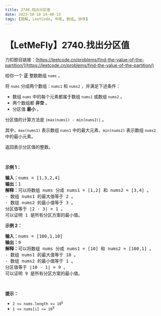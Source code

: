 ```yaml
---
title: 2740.找出分区值
date: 2023-10-10 14-40-13
tags: [题解, LeetCode, 中等, 数组, 排序]
---
```


# 【LetMeFly】2740.找出分区值

力扣题目链接：[https://leetcode.cn/problems/find-the-value-of-the-partition/](https://leetcode.cn/problems/find-the-value-of-the-partition/)

<p>给你一个 <strong>正</strong> 整数数组 <code>nums</code> 。</p>

<p>将 <code>nums</code> 分成两个数组：<code>nums1</code> 和 <code>nums2</code> ，并满足下述条件：</p>

<ul>
	<li>数组 <code>nums</code> 中的每个元素都属于数组 <code>nums1</code> 或数组 <code>nums2</code> 。</li>
	<li>两个数组都 <strong>非空</strong> 。</li>
	<li>分区值 <strong>最小</strong> 。</li>
</ul>

<p>分区值的计算方法是 <code>|max(nums1) - min(nums2)|</code> 。</p>

<p>其中，<code>max(nums1)</code> 表示数组 <code>nums1</code> 中的最大元素，<code>min(nums2)</code> 表示数组 <code>nums2</code> 中的最小元素。</p>

<p>返回表示分区值的整数。</p>

<p>&nbsp;</p>

<p><strong>示例 1：</strong></p>

<pre><strong>输入：</strong>nums = [1,3,2,4]
<strong>输出：</strong>1
<strong>解释：</strong>可以将数组 nums 分成 nums1 = [1,2] 和 nums2 = [3,4] 。
- 数组 nums1 的最大值等于 2 。
- 数组 nums2 的最小值等于 3 。
分区值等于 |2 - 3| = 1 。
可以证明 1 是所有分区方案的最小值。
</pre>

<p><strong>示例 2：</strong></p>

<pre><strong>输入：</strong>nums = [100,1,10]
<strong>输出：</strong>9
<strong>解释：</strong>可以将数组 nums 分成 nums1 = [10] 和 nums2 = [100,1] 。 
- 数组 nums1 的最大值等于 10 。 
- 数组 nums2 的最小值等于 1 。 
分区值等于 |10 - 1| = 9 。 
可以证明 9 是所有分区方案的最小值。
</pre>

<p>&nbsp;</p>

<p><strong>提示：</strong></p>

<ul>
	<li><code>2 &lt;= nums.length &lt;= 10<sup>5</sup></code></li>
	<li><code>1 &lt;= nums[i] &lt;= 10<sup>9</sup></code></li>
</ul>


    